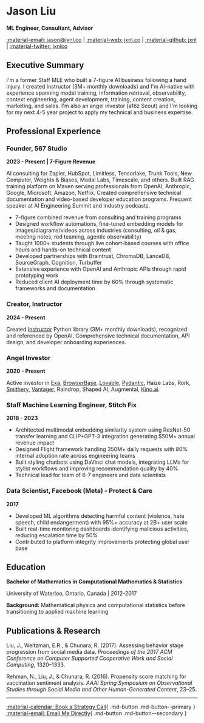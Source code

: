 # Jason Liu

**ML Engineer, Consultant, Advisor**

[:material-email: jason@jxnl.co](mailto:jason@jxnl.co) | [:material-web: jxnl.co](https://jxnl.co) | [:material-github: jxnl](https://github.com/jxnl) | [:material-twitter: jxnlco](https://twitter.com/jxnlco)

## Executive Summary

I'm a former Staff MLE who built a 7-figure AI business following a hand injury. I created Instructor (3M+ monthly downloads) and I'm AI-native with experience spanning model training, information retrieval, observability, context engineering, agent development, training, content creation, marketing, and sales. I'm also an angel investor (a16z Scout) and I'm looking for my next 4-5 year project to apply my technical and business expertise.

## Professional Experience

### Founder, 567 Studio

**2023 - Present | 7-Figure Revenue**

AI consulting for Zapier, HubSpot, Limitless, Tensorlake, Trunk Tools, New Computer, Weights & Biases, Modal Labs, Timescale, and others. Built RAG training platform on Maven serving professionals from OpenAI, Anthropic, Google, Microsoft, Amazon, Netflix. Created comprehensive technical documentation and video-based developer education programs. Frequent speaker at AI Engineering Summit and industry podcasts.

- 7-figure combined revenue from consulting and training programs  
- Designed workflow automations, fine-tuned embedding models for images/diagrams/videos across industries (consulting, oil & gas, meeting notes, red teaming, agentic observability)
- Taught 1000+ students through live cohort-based courses with office hours and hands-on technical content
- Developed partnerships with Braintrust, ChromaDB, LanceDB, SourceGraph, Cognition, Turbuffer
- Extensive experience with OpenAI and Anthropic APIs through rapid prototyping work
- Reduced client AI deployment time by 60% through systematic frameworks and documentation

### Creator, Instructor

**2024 - Present**

Created [Instructor](https://python.useinstructor.com/) Python library (3M+ monthly downloads), recognized and referenced by OpenAI. Comprehensive technical documentation, API design, and developer onboarding experiences.

### Angel Investor

**2020 - Present**

Active investor in [Exa](https://exa.ai/), [BrowserBase](https://browserbase.com/), [Lovable](https://lovable.dev/), [Pydantic](https://pydantic.dev/), Haize Labs, Rork, [Smithery](https://smithery.ai/), [Vantager](https://www.vantager.com/), Raindrop, Shaped AI, Augmental, [Kino.ai](https://kino.ai/).

### Staff Machine Learning Engineer, Stitch Fix

**2018 - 2023**

- Architected multimodal embedding similarity system using ResNet-50 transfer learning and CLIP+GPT-3 integration generating $50M+ annual revenue impact
- Designed Flight framework handling 350M+ daily requests with 80% internal adoption rate across engineering teams
- Built styling chatbots using DaVinci chat models, integrating LLMs for stylist workflows and improving recommendation quality by 40%
- Technical lead for team of 6-7 engineers and data scientists

### Data Scientist, Facebook (Meta) - Protect & Care

**2017**

- Developed ML algorithms detecting harmful content (violence, hate speech, child endangerment) with 95%+ accuracy at 2B+ user scale
- Built real-time monitoring dashboards identifying malicious activities, reducing escalation time by 50%
- Contributed to platform integrity improvements protecting global user base

## Education

**Bachelor of Mathematics in Computational Mathematics & Statistics**

University of Waterloo, Ontario, Canada | 2012-2017

**Background:** Mathematical physics and computational statistics before transitioning to applied machine learning

## Publications & Research

Liu, J., Weitzman, E.R., & Chunara, R. (2017). Assessing behavior stage progression from social media data. *Proceedings of the 2017 ACM Conference on Computer Supported Cooperative Work and Social Computing*, 1320–1333.

Rehman, N., Liu, J., & Chunara, R. (2016). Propensity score matching for vaccination sentiment analysis. *AAAI Spring Symposium on Observational Studies through Social Media and Other Human-Generated Content*, 23–25.

---

[:material-calendar: Book a Strategy Call](https://form.typeform.com/to/hQH2X1bI){ .md-button .md-button--primary }
[:material-email: Email Me Directly](mailto:jason@jxnl.co){ .md-button .md-button--secondary }
